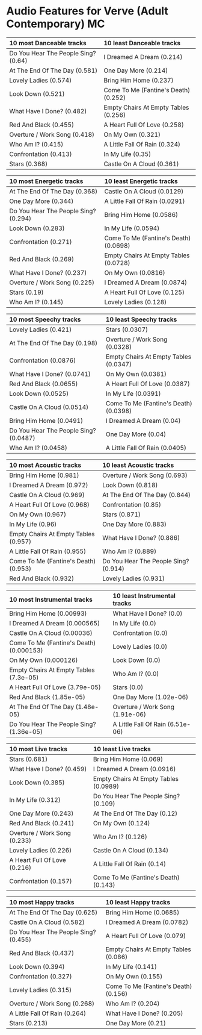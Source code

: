 # Audio Features for Verve (Adult Contemporary) MC
| 10 most Danceable tracks | 10 least Danceable tracks |
|:---|:---|
| Do You Hear The People Sing? (0.64) | I Dreamed A Dream (0.214) |
| At The End Of The Day (0.581) | One Day More (0.214) |
| Lovely Ladies (0.574) | Bring Him Home (0.237) |
| Look Down (0.521) | Come To Me (Fantine's Death) (0.252) |
| What Have I Done? (0.482) | Empty Chairs At Empty Tables (0.256) |
| Red And Black (0.455) | A Heart Full Of Love (0.258) |
| Overture / Work Song (0.418) | On My Own (0.321) |
| Who Am I? (0.415) | A Little Fall Of Rain (0.324) |
| Confrontation (0.413) | In My Life (0.35) |
| Stars (0.368) | Castle On A Cloud (0.361) |

| 10 most Energetic tracks | 10 least Energetic tracks |
|:---|:---|
| At The End Of The Day (0.368) | Castle On A Cloud (0.0129) |
| One Day More (0.344) | A Little Fall Of Rain (0.0291) |
| Do You Hear The People Sing? (0.294) | Bring Him Home (0.0586) |
| Look Down (0.283) | In My Life (0.0594) |
| Confrontation (0.271) | Come To Me (Fantine's Death) (0.0698) |
| Red And Black (0.269) | Empty Chairs At Empty Tables (0.0728) |
| What Have I Done? (0.237) | On My Own (0.0816) |
| Overture / Work Song (0.225) | I Dreamed A Dream (0.0874) |
| Stars (0.19) | A Heart Full Of Love (0.125) |
| Who Am I? (0.145) | Lovely Ladies (0.128) |

| 10 most Speechy tracks | 10 least Speechy tracks |
|:---|:---|
| Lovely Ladies (0.421) | Stars (0.0307) |
| At The End Of The Day (0.198) | Overture / Work Song (0.0328) |
| Confrontation (0.0876) | Empty Chairs At Empty Tables (0.0347) |
| What Have I Done? (0.0741) | On My Own (0.0381) |
| Red And Black (0.0655) | A Heart Full Of Love (0.0387) |
| Look Down (0.0525) | In My Life (0.0391) |
| Castle On A Cloud (0.0514) | Come To Me (Fantine's Death) (0.0398) |
| Bring Him Home (0.0491) | I Dreamed A Dream (0.04) |
| Do You Hear The People Sing? (0.0487) | One Day More (0.04) |
| Who Am I? (0.0458) | A Little Fall Of Rain (0.0405) |

| 10 most Acoustic tracks | 10 least Acoustic tracks |
|:---|:---|
| Bring Him Home (0.981) | Overture / Work Song (0.693) |
| I Dreamed A Dream (0.972) | Look Down (0.818) |
| Castle On A Cloud (0.969) | At The End Of The Day (0.844) |
| A Heart Full Of Love (0.968) | Confrontation (0.85) |
| On My Own (0.967) | Stars (0.871) |
| In My Life (0.96) | One Day More (0.883) |
| Empty Chairs At Empty Tables (0.957) | What Have I Done? (0.886) |
| A Little Fall Of Rain (0.955) | Who Am I? (0.889) |
| Come To Me (Fantine's Death) (0.953) | Do You Hear The People Sing? (0.914) |
| Red And Black (0.932) | Lovely Ladies (0.931) |

| 10 most Instrumental tracks | 10 least Instrumental tracks |
|:---|:---|
| Bring Him Home (0.00993) | What Have I Done? (0.0) |
| I Dreamed A Dream (0.000565) | In My Life (0.0) |
| Castle On A Cloud (0.00036) | Confrontation (0.0) |
| Come To Me (Fantine's Death) (0.000153) | Lovely Ladies (0.0) |
| On My Own (0.000126) | Look Down (0.0) |
| Empty Chairs At Empty Tables (7.3e-05) | Who Am I? (0.0) |
| A Heart Full Of Love (3.79e-05) | Stars (0.0) |
| Red And Black (1.85e-05) | One Day More (1.02e-06) |
| At The End Of The Day (1.48e-05) | Overture / Work Song (1.91e-06) |
| Do You Hear The People Sing? (1.36e-05) | A Little Fall Of Rain (6.51e-06) |

| 10 most Live tracks | 10 least Live tracks |
|:---|:---|
| Stars (0.681) | Bring Him Home (0.069) |
| What Have I Done? (0.459) | I Dreamed A Dream (0.0916) |
| Look Down (0.385) | Empty Chairs At Empty Tables (0.0989) |
| In My Life (0.312) | Do You Hear The People Sing? (0.109) |
| One Day More (0.243) | At The End Of The Day (0.12) |
| Red And Black (0.241) | On My Own (0.124) |
| Overture / Work Song (0.233) | Who Am I? (0.126) |
| Lovely Ladies (0.226) | Castle On A Cloud (0.134) |
| A Heart Full Of Love (0.216) | A Little Fall Of Rain (0.14) |
| Confrontation (0.157) | Come To Me (Fantine's Death) (0.143) |

| 10 most Happy tracks | 10 least Happy tracks |
|:---|:---|
| At The End Of The Day (0.625) | Bring Him Home (0.0685) |
| Castle On A Cloud (0.582) | I Dreamed A Dream (0.0782) |
| Do You Hear The People Sing? (0.455) | A Heart Full Of Love (0.079) |
| Red And Black (0.437) | Empty Chairs At Empty Tables (0.086) |
| Look Down (0.394) | In My Life (0.141) |
| Confrontation (0.327) | On My Own (0.155) |
| Lovely Ladies (0.315) | Come To Me (Fantine's Death) (0.156) |
| Overture / Work Song (0.268) | Who Am I? (0.204) |
| A Little Fall Of Rain (0.264) | What Have I Done? (0.205) |
| Stars (0.213) | One Day More (0.21) |
